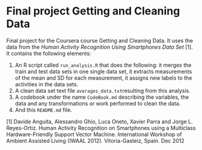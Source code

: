 # Final project Getting and Cleaning Data
Final project for the Coursera course Getting and Cleaning Data. It uses the data from the *Human Activity Recognition Using Smartphones Data Set* [1]. It contains the following elements:

1. An R script called `run_analysis.R` that does the following: it merges the train and test data sets in one single data set, it extracts measurements of the mean and SD for each measurement, it assigns new labels to the activities in the data sets.
2. A clean data set text file `averages_data.txt`resulting from this analysis.
3. A codebook under the name `CodeBook.md` describing the variables, the data and any transformations or work performed to clean the data.
4. And this `README.md` file.


[1] Davide Anguita, Alessandro Ghio, Luca Oneto, Xavier Parra and Jorge L. Reyes-Ortiz. Human Activity Recognition on Smartphones using a Multiclass Hardware-Friendly Support Vector Machine. International Workshop of Ambient Assisted Living (IWAAL 2012). Vitoria-Gasteiz, Spain. Dec 2012
